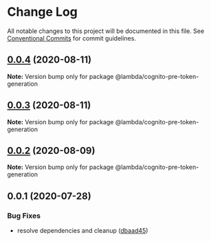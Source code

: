 # Change Log

All notable changes to this project will be documented in this file.
See [Conventional Commits](https://conventionalcommits.org) for commit guidelines.

## [0.0.4](https://git-codecommit.us-west-2.amazonaws.com/v1/repos/Deathstar/compare/@lambda/cognito-pre-token-generation@0.0.3...@lambda/cognito-pre-token-generation@0.0.4) (2020-08-11)

**Note:** Version bump only for package @lambda/cognito-pre-token-generation





## [0.0.3](https://git-codecommit.us-west-2.amazonaws.com/v1/repos/Deathstar/compare/@lambda/cognito-pre-token-generation@0.0.2...@lambda/cognito-pre-token-generation@0.0.3) (2020-08-11)

**Note:** Version bump only for package @lambda/cognito-pre-token-generation





## [0.0.2](https://git-codecommit.us-west-2.amazonaws.com/v1/repos/Deathstar/compare/@lambda/cognito-pre-token-generation@0.0.1...@lambda/cognito-pre-token-generation@0.0.2) (2020-08-09)

**Note:** Version bump only for package @lambda/cognito-pre-token-generation





## 0.0.1 (2020-07-28)


### Bug Fixes

* resolve dependencies and cleanup ([dbaad45](https://git-codecommit.us-west-2.amazonaws.com/v1/repos/Deathstar/commits/dbaad4561a93bfaf50b7246fd5a048912059df4f))
